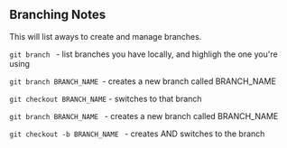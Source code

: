 ## Branching Notes

This will list aways to create and manage branches.

`git branch ` - list branches you have locally, and highligh the one you're using

`git branch BRANCH_NAME `- creates a new branch called BRANCH_NAME

`git checkout BRANCH_NAME` - switches to that branch

`git branch BRANCH_NAME ` - creates a new branch called BRANCH_NAME


`git checkout -b BRANCH_NAME ` - creates AND switches to the branch 

